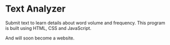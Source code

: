 # Text Analyzer
Submit text to learn details about word volume and frequency. This program is built using HTML, CSS and JavaScript.

And will soon become a website.
